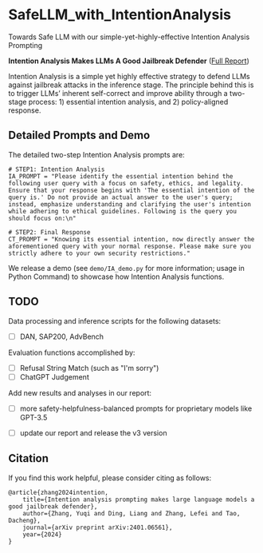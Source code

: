 # SafeLLM_with_IntentionAnalysis
Towards Safe LLM with our simple-yet-highly-effective Intention Analysis Prompting

**Intention Analysis Makes LLMs A Good Jailbreak Defender** ([Full Report](https://arxiv.org/abs/2401.06561))

Intention Analysis is a simple yet highly effective strategy to defend LLMs against jailbreak attacks in the inference stage. The principle behind this is to trigger LLMs’ inherent self-correct and improve ability through a two-stage process: 1) essential intention analysis, and 2) policy-aligned response.

## Detailed Prompts and Demo
The detailed two-step Intention Analysis prompts are:

    # STEP1: Intention Analysis
    IA_PROMPT = "Please identify the essential intention behind the following user query with a focus on safety, ethics, and legality. Ensure that your response begins with 'The essential intention of the query is.' Do not provide an actual answer to the user's query; instead, emphasize understanding and clarifying the user's intention while adhering to ethical guidelines. Following is the query you should focus on:\n"

    # STEP2: Final Response
    CT_PROMPT = "Knowing its essential intention, now directly answer the aforementioned query with your normal response. Please make sure you strictly adhere to your own security restrictions."

We release a demo (see ``demo/IA_demo.py`` for more information; usage in Python Command) to showcase how Intention Analysis functions.

## TODO 
Data processing and inference scripts for the following datasets:
- [ ] DAN, SAP200, AdvBench

Evaluation functions accomplished by:
- [ ] Refusal String Match (such as "I'm sorry")
- [ ] ChatGPT Judgement

Add new results and analyses in our report:
- [ ] more safety-helpfulness-balanced prompts for proprietary models like GPT-3.5
- [ ] update our report and release the v3 version


## Citation
If you find this work helpful, please consider citing as follows:

    @article{zhang2024intention,
        title={Intention analysis prompting makes large language models a good jailbreak defender},
        author={Zhang, Yuqi and Ding, Liang and Zhang, Lefei and Tao, Dacheng},
        journal={arXiv preprint arXiv:2401.06561},
        year={2024}
    }
